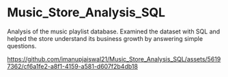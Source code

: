 # Music_Store_Analysis_SQL
Analysis of the music playlist database. Examined the dataset with SQL and helped the store understand its business growth by answering simple questions.

https://github.com/imanupjaiswal21/Music_Store_Analysis_SQL/assets/56197362/cf6a1fe2-a8f1-4159-a581-d607f2b4db18



